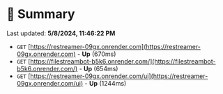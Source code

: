 # 📖 Summary
Last updated: **5/8/2024, 11:46:22 PM**

- `GET` [https://restreamer-09gx.onrender.com](https://restreamer-09gx.onrender.com) - **Up** (670ms)
- `GET` [https://filestreambot-b5k6.onrender.com/](https://filestreambot-b5k6.onrender.com/) - **Up** (654ms)
- `GET` [https://restreamer-09gx.onrender.com/ui](https://restreamer-09gx.onrender.com/ui) - **Up** (1244ms)
